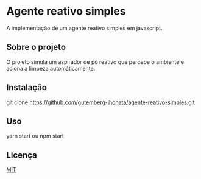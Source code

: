# Agente reativo simples

A implementação de um agente reativo simples em javascript.

## Sobre o projeto

O projeto simula um aspirador de pó reativo que percebe o ambiente e aciona a limpeza automáticamente.

## Instalação

git clone https://github.com/gutemberg-jhonata/agente-reativo-simples.git

## Uso

yarn start ou npm start

## Licença

[MIT](https://choosealicense.com/licenses/mit/)

